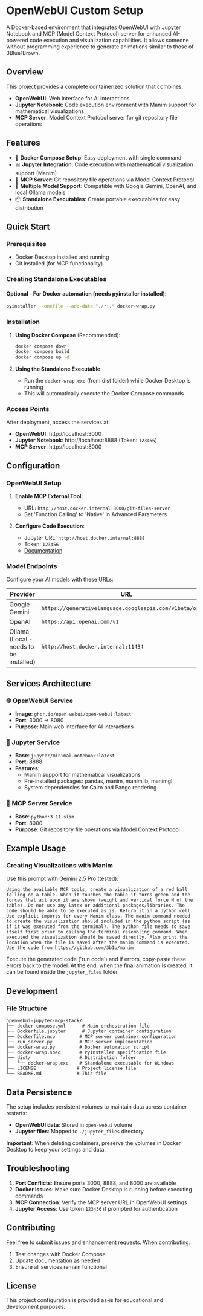 # OpenWebUI Custom Setup

A Docker-based environment that integrates OpenWebUI with Jupyter Notebook and MCP (Model Context Protocol) server for enhanced AI-powered code execution and visualization capabilities. It allows someone without programming experience to generate animations similar to those of 3Blue1Brown.

## Overview

This project provides a complete containerized solution that combines:
- **OpenWebUI**: Web interface for AI interactions
- **Jupyter Notebook**: Code execution environment with Manim support for mathematical visualizations
- **MCP Server**: Model Context Protocol server for git repository file operations

## Features

- 🐳 **Docker Compose Setup**: Easy deployment with single command
- 📊 **Jupyter Integration**: Code execution with mathematical visualization support (Manim)
- 🔧 **MCP Server**: Git repository file operations via Model Context Protocol
- 🎯 **Multiple Model Support**: Compatible with Google Gemini, OpenAI, and local Ollama models
- 📦 **Standalone Executables**: Create portable executables for easy distribution

## Quick Start

### Prerequisites
- Docker Desktop installed and running
- Git installed (for MCP functionality)

### Creating Standalone Executables

#### Optional - For Docker automation (needs pyinstaller installed):
```bash
pyinstaller --onefile --add-data "./*:." docker-wrap.py
```

### Installation

1. **Using Docker Compose** (Recommended):
   ```bash
   docker compose down
   docker compose build
   docker compose up -d
   ```

2. **Using the Standalone Executable**:
   - Run the `docker-wrap.exe` (from dist folder) while Docker Desktop is running
   - This will automatically execute the Docker Compose commands

### Access Points

After deployment, access the services at:

- **OpenWebUI**: http://localhost:3000
- **Jupyter Notebook**: http://localhost:8888 (Token: `123456`)
- **MCP Server**: http://localhost:8000

## Configuration

### OpenWebUI Setup

1. **Enable MCP External Tool**:
   - URL: `http://host.docker.internal:8000/git-files-server`
   - Set 'Function Calling' to 'Native' in Advanced Parameters

2. **Configure Code Execution**:
   - Jupyter URL: `http://host.docker.internal:8888`
   - Token: `123456`
   - [Documentation](https://docs.openwebui.com/tutorials/jupyter/)

### Model Endpoints

Configure your AI models with these URLs:

| Provider | URL |
|----------|-----|
| Google Gemini | `https://generativelanguage.googleapis.com/v1beta/openai` |
| OpenAI | `https://api.openai.com/v1` |
| Ollama (Local - needs to be installed) | `http://host.docker.internal:11434` |

## Services Architecture

### 🌐 OpenWebUI Service
- **Image**: `ghcr.io/open-webui/open-webui:latest`
- **Port**: 3000 → 8080
- **Purpose**: Main web interface for AI interactions

### 📓 Jupyter Service
- **Base**: `jupyter/minimal-notebook:latest`
- **Port**: 8888
- **Features**: 
  - Manim support for mathematical visualizations
  - Pre-installed packages: pandas, manim, manimlib, manimgl
  - System dependencies for Cairo and Pango rendering

### 🔧 MCP Server Service
- **Base**: `python:3.11-slim`
- **Port**: 8000
- **Purpose**: Git repository file operations via Model Context Protocol

## Example Usage

### Creating Visualizations with Manim

Use this prompt with Gemini 2.5 Pro (tested):

```
Using the available MCP tools, create a visualization of a red ball falling on a table. When it touches the table it turns green and the forces that act upon it are shown (weight and vertical force N of the table). Do not use any latex or additional packages/libraries. The code should be able to be executed as is. Return it in a python cell. Use explicit imports for every Manim class. The manim command needed to create the visualization should included in the python script (as if it was executed from the terminal). The python file needs to save itself first prior to calling the terminal resembling command. When executed the visualization should be saved directly. Also print the location when the file is saved after the manim command is executed. Use the code from https://github.com/3b1b/manim
```

Execute the generated code ('run code') and if errors, copy-paste these errors back to the model. At the end, when the final animation is created, it can be found inside the `jupyter_files` folder
## Development

### File Structure

```
openwebui-jupyter-mcp-stack/
├── docker-compose.yml      # Main orchestration file
├── Dockerfile.jupyter      # Jupyter container configuration
├── Dockerfile.mcp         # MCP server container configuration
├── run_server.py          # MCP server implementation
├── docker-wrap.py         # Docker automation script
├── docker-wrap.spec       # PyInstaller specification file
├── dist/                  # Distribution folder
│   └── docker-wrap.exe    # Standalone executable for Windows
├── LICENSE               # Project license file
└── README.md             # This file
```


## Data Persistence

The setup includes persistent volumes to maintain data across container restarts:
- **OpenWebUI data**: Stored in `open-webui` volume
- **Jupyter files**: Mapped to `./jupyter_files` directory

**Important**: When deleting containers, preserve the volumes in Docker Desktop to keep your settings and data.

## Troubleshooting

1. **Port Conflicts**: Ensure ports 3000, 8888, and 8000 are available
2. **Docker Issues**: Make sure Docker Desktop is running before executing commands
3. **MCP Connection**: Verify the MCP server URL in OpenWebUI settings
4. **Jupyter Access**: Use token `123456` if prompted for authentication

## Contributing

Feel free to submit issues and enhancement requests. When contributing:
1. Test changes with Docker Compose
2. Update documentation as needed
3. Ensure all services remain functional

## License

This project configuration is provided as-is for educational and development purposes.

